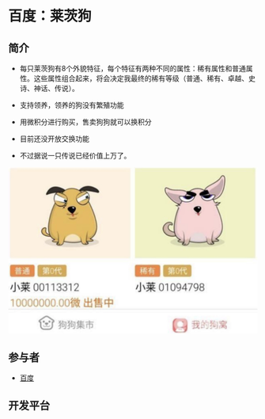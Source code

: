 # 百度：莱茨狗
## 简介

- 每只莱茨狗有8个外貌特征，每个特征有两种不同的属性：稀有属性和普通属性。这些属性组合起来，将会决定我最终的稀有等级（普通、稀有、卓越、史诗、神话、传说）。
- 支持领养，领养的狗没有繁殖功能
- 用微积分进行购买，售卖狗狗就可以换积分

- 目前还没开放交换功能
- 不过据说一只传说已经价值上万了。

![莱茨狗](media/百度-莱茨狗-莱茨狗.jpg)

## 参与者

- [百度](../../组织/巨头/百度.md)

## 开发平台
